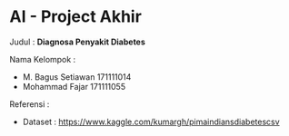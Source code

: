 # AI - Project Akhir

Judul : <strong>Diagnosa Penyakit Diabetes</strong>

Nama Kelompok :
* M. Bagus Setiawan 171111014
* Mohammad Fajar    171111055

Referensi :
* Dataset : https://www.kaggle.com/kumargh/pimaindiansdiabetescsv
